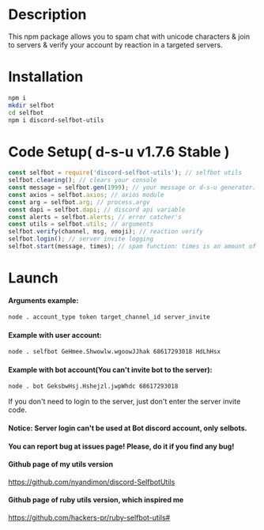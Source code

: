 # Description
This npm package allows you to spam chat with unicode characters & join to servers & verify your account by reaction in a targeted servers.
# Installation
```bash 
npm i
mkdir selfbot
cd selfbot
npm i discord-selfbot-utils
```
# Code Setup( d-s-u v1.7.6 Stable )
```javascript
const selfbot = require('discord-selfbot-utils'); // selfbot utils
selfbot.clearing(); // clears your console
const message = selfbot.gen(1999); // your message or d-s-u generator. You can put here everything after '='
const axios = selfbot.axios; // axios module
const arg = selfbot.arg; // process.argv
const dapi = selfbot.dapi; // discord api variable
const alerts = selfbot.alerts; // error catcher's
const utils = selfbot.utils; // arguments
selfbot.verify(channel, msg, emoji); // reaction verify
selfbot.login(); // server invite logging
selfbot.start(message, times); // spam function: times is an amount of messages; message - message variable
```
# Launch
#### Arguments example:
 ```bash
node . account_type token target_channel_id server_invite
```
#### Example with user account:
```bash
node . selfbot GeHmee.Shwowlw.wgoowJJhak 68617293018 HdLhHsx
```
#### Example with bot account(You can't invite bot to the server):
```bash
node . bot GeksbwHsj.Hshejzl.jwpWhdc 68617293018
```
If you don't need to login to the server, just don't enter the server invite code.
#### Notice: Server login can't be used at Bot discord account, only selbots.
#### You can report bug at issues page! Please, do it if you find any bug!
#### Github page of my utils version
https://github.com/nyandimon/discord-SelfbotUtils
#### Github page of ruby utils version, which inspired me
https://github.com/hackers-pr/ruby-selfbot-utils#
